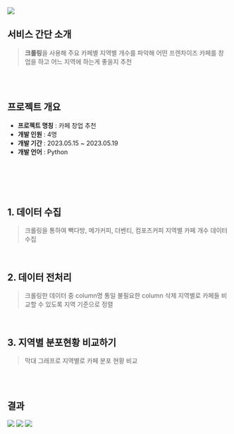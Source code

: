 <img src="https://capsule-render.vercel.app/api?type=rounded&color=auto&height=200&section=header&text=⭐cafe추천%20⭐&fontSize=70" /> 


## 서비스 간단 소개

> **크롤링**을 사용해 주요 카페별 지역별 개수를 파악해 어떤 프렌차이즈 카페를 창업을 하고 어느 지역에 하는게 좋을지 추천

<br>
<br>

## 프로젝트 개요

-  **프로젝트 명칭** : 카페 창업 추천
-  **개발 인원** : 4명
-  **개발 기간** : 2023.05.15 ~ 2023.05.19
-  **개발 언어** : Python
  <br>

<br>
<br>
<br>

## 1. 데이터 수집

> 크롤링을 통하여 빽다방, 메가커피, 더벤티, 컴포즈커피 지역별 카페 개수 데이터 수집

<br>

## 2. 데이터 전처리

> 크롤링한 데이터 중 column명 통일
> 불필요한 column 삭제
> 지역별로 카페들 비교할 수 있도록 지역 기준으로 정렬

<br>

## 3. 지역별 분포현황 비교하기

> 막대 그래프로 지역별로 카페 분포 현황 비교

<br>
<br>

## 결과

<img src="https://github.com/jsjang96/images/blob/master/cafe_image1.png"/>
<img src="https://github.com/jsjang96/images/blob/master/cafe_image2.png"/>
<img src="https://github.com/jsjang96/images/blob/master/cafe_image3.png"/>
<br>

